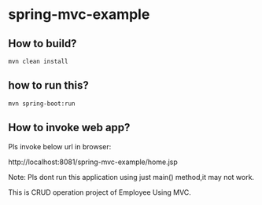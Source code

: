 # spring-mvc-example

## How to build?
```
mvn clean install
```

## how to run this?
```
mvn spring-boot:run
```

## How to invoke web app?

Pls invoke below url in browser:

http://localhost:8081/spring-mvc-example/home.jsp

Note: Pls dont run this application using just main() method,it may not work.  

This is CRUD operation project of Employee Using MVC.
